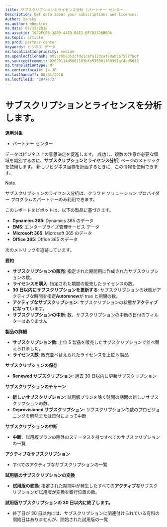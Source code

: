 ```yaml
---
title: サブスクリプションとライセンス分析 |パートナー センター
Description: Get data about your subscriptions and licenses.
Author: Xansky
ms.author: mhopkins
ms.date: 07/12/2018
ms.assetid: 1922FCE8-3A89-44ED-B4E1-BFCD2326BB06
ms.topic: article
ms.prod: partner-center
keywords: ビジネス データ
ms.localizationpriority: medium
ms.openlocfilehash: 9955c9b6353cfde1cefa12dcaf80a05b7597f8ef
ms.sourcegitcommit: 92629114d5081103bfe555081f69997af4ed56f2
ms.translationtype: MT
ms.contentlocale: ja-JP
ms.lasthandoff: 08/31/2018
ms.locfileid: "2877472"
---
```

# <a name="analyze-subscriptions-and-licenses"></a>サブスクリプションとライセンスを分析します。 

**適用対象**
- パートナー センター

データはビジネス上の意思決定を促進します。 成功し、複数の注意が必要な領域を識別するのに、**サブスクリプションとライセンス分析**] ページのメトリックを使用します。 新しいビジネス目標を計画するときに、この情報を使用できます。

> [!NOTE]
> サブスクリプションのライセンス分析は、クラウド ソリューション プロバイダー プログラムのパートナーのみ利用できます。


このレポートをピボットは、以下の製品に基づきます。

 - **Dynamics 365**: Dynamics 365 のデータ  
 - **EMS**: エンタープライズ管理サービス データ  
 - **Microsoft 365**: Microsoft 365 のデータ  
 - **Office 365**: Office 365 のデータ  


次のメトリックを追跡しています。

**要約**  
 - **サブスクリプションの販売**: 指定された期間用に作成されたサブスクリプションの数。  
 - **ライセンスを購入**: 指定された期間の販売したライセンスの数。   
 - **30 日以内にサブスクリプションを更新する**: サブスクリプションの状態がアクティブな時間を指定**Autorenew**が true と期間の数。
 - **アクティブなサブスクリプション**: サブスクリプションの状態が**アクティブになって**います。  
 - **サブスクリプションの中断**: 数、サブスクリプションの中断の日付のフィルターはありません  

**製品の詳細**  
 - **サブスクリプション数**: 上位 5 製品を販売したサブスクリプションで並べ替えられました。  
 - **ライセンス数**: 販売並べ替えられたライセンスを上位 5 製品

**サブスクリプションの保存**
 - **Renewed サブスクリプション**: 過去 30 日以内に更新サブスクリプション  

**サブスクリプションのチャーン**  
 - **新しいサブスクリプション**: 試用版プランを除く時間の期間の新しいサブスクリプションの数。  
 - **Deprovisioned サブスクリプション**: サブスクリプションの数のプロビジョニングを解除または日付によって中断  

**サブスクリプションの中断**  
 - **中断**、試用版プランの除外のステータスを持つすべてのサブスクリプションの一覧  
  
**アクティブなサブスクリプション**
 - すべてのアクティブなサブスクリプションの一覧  

**試用版のサブスクリプションの変換**  
 - **試用版の変換**: 指定された期間中が発生したすべての**アクティブな**サブスクリプションが試用版が変換を銀行位置の数。  

**試用版サブスクリプションの 30 日以内に終了します。**  
 - 終了日が 30 日以内には、サブスクリプションに関連付けられている有料の開始日はありませんが、開始された試用版の一覧  

  